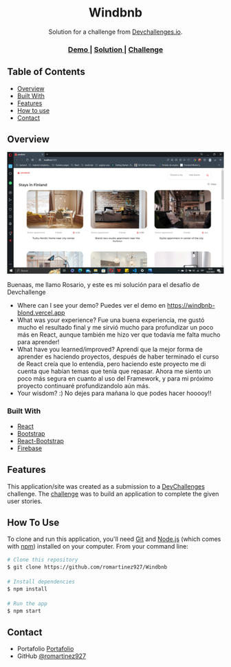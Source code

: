 <!-- Please update value in the {}  -->

<h1 align="center">Windbnb</h1>

<div align="center">
   Solution for a challenge from  <a href="http://devchallenges.io" target="_blank">Devchallenges.io</a>.
</div>

<div align="center">
  <h3>
    <a href="https://windbnb-blond.vercel.app">
      Demo
    </a>
    <span> | </span>
    <a href="https://github.com/romartinez927/Windbnb.git">
      Solution
    </a>
    <span> | </span>
    <a href="https://devchallenges.io/challenges/3JFYedSOZqAxYuOCNmYD">
      Challenge
    </a>
  </h3>
</div>

<!-- TABLE OF CONTENTS -->

## Table of Contents

- [Overview](#overview)
- [Built With](#built-with)
- [Features](#features)
- [How to use](#how-to-use)
- [Contact](#contact)

<!-- OVERVIEW -->

## Overview

![screenshot](./public/images/screenshot.png)

Buenaas, me llamo Rosario, y este es mi solución para el desafío de Devchallenge

- Where can I see your demo?
Puedes ver el demo en https://windbnb-blond.vercel.app
- What was your experience?
Fue una buena experiencia, me gustó mucho el resultado final y me sirvió mucho para profundizar un poco más en React, aunque también me hizo ver que todavía me falta mucho para aprender! 
- What have you learned/improved?
Aprendí que la mejor forma de aprender es haciendo proyectos, después de haber terminado el curso de React creía que lo entendía, pero haciendo este proyecto me di cuenta que habían temas que tenía que repasar. Ahora me siento un poco más segura en cuanto al uso del Framework, y para mi próximo proyecto continuaré profundizandolo aún más.
- Your wisdom? :)
No dejes para mañana lo que podes hacer hooooy!!

### Built With

<!-- This section should list any major frameworks that you built your project using. Here are a few examples.-->

- [React](https://reactjs.org/)
- [Bootstrap](https://getbootstrap.com)
- [React-Bootstrap](https://react-bootstrap.github.io)
- [Firebase](https://firebase.google.com/)

## Features

<!-- List the features of your application or follow the template. Don't share the figma file here :) -->

This application/site was created as a submission to a [DevChallenges](https://devchallenges.io/challenges) challenge. The [challenge](https://devchallenges.io/challenges/3JFYedSOZqAxYuOCNmYD) was to build an application to complete the given user stories.

## How To Use

<!-- Example: -->

To clone and run this application, you'll need [Git](https://git-scm.com) and [Node.js](https://nodejs.org/en/download/) (which comes with [npm](http://npmjs.com)) installed on your computer. From your command line:

```bash
# Clone this repository
$ git clone https://github.com/romartinez927/Windbnb

# Install dependencies
$ npm install

# Run the app
$ npm start
```


## Contact

- Portafolio [Portafolio](https://romartinez927.github.io/Portafolio/)
- GitHub [@romartinez927](https://github.com/romartinez927)

